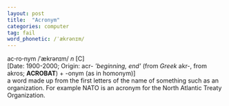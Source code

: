 ```yaml
---
layout: post
title:  "Acronym"
categories: computer
tag: fail
word_phonetic: /ˈækrənɪm/
---
```

<DIV style="MARGIN: 0px 0px 5px">ac<B>·</B>ro<B>·</B>nym /ˈækrənɪm/ <I>n</I> [C] <BR>[Date: 1900-2000; Origin: acr- <I>'beginning, end'</I> (from <I>Greek</I> akr-, from akros; <B>ACROBAT</B>) + -onym (as in homonym)]<BR>a word made up from the first letters of the name of something such as an organization. For example NATO is an acronym for the North Atlantic Treaty Organization.</DIV>
